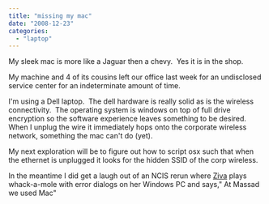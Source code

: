 ```yaml
---
title: "missing my mac"
date: "2008-12-23"
categories: 
  - "laptop"
---
```


My sleek mac is more like a Jaguar then a chevy.  Yes it is in the shop.

My machine and 4 of its cousins left our office last week for an undisclosed service center for an indeterminate amount of time.

I'm using a Dell laptop.  The dell hardware is really solid as is the wireless connectivity.  The operating system is windows on top of full drive encryption so the software experience leaves something to be desired.  When I unplug the wire it immediately hops onto the corporate wireless network, something the mac can't do (yet).

My next exploration will be to figure out how to script osx such that when the ethernet is unplugged it looks for the hidden SSID of the corp wireless.

In the meantime I did get a laugh out of an NCIS rerun where [Ziva](http://cbsncis.wetpaint.com/page/Ziva+David) plays whack-a-mole with error dialogs on her Windows PC and says," At Massad we used Mac"
